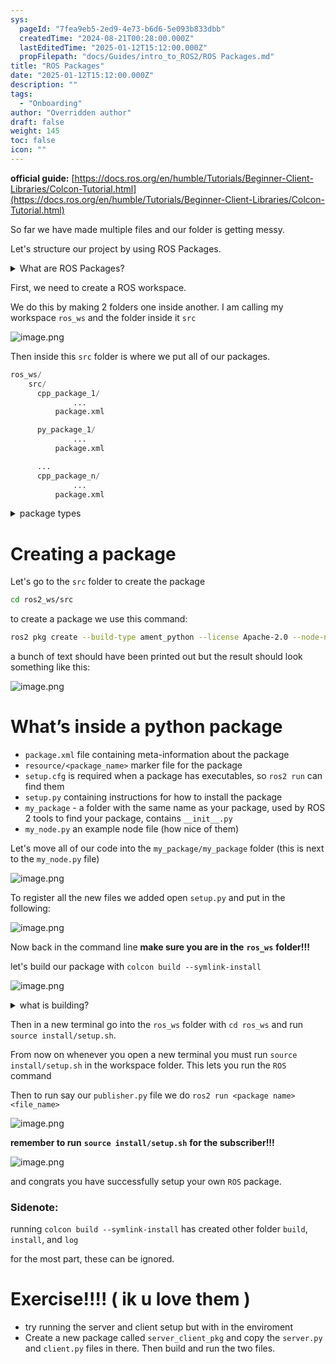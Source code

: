 ```yaml
---
sys:
  pageId: "7fea9eb5-2ed9-4e73-b6d6-5e093b833dbb"
  createdTime: "2024-08-21T00:28:00.000Z"
  lastEditedTime: "2025-01-12T15:12:00.000Z"
  propFilepath: "docs/Guides/intro_to_ROS2/ROS Packages.md"
title: "ROS Packages"
date: "2025-01-12T15:12:00.000Z"
description: ""
tags:
  - "Onboarding"
author: "Overridden author"
draft: false
weight: 145
toc: false
icon: ""
---
```


**official guide:** [https://docs.ros.org/en/humble/Tutorials/Beginner-Client-Libraries/Colcon-Tutorial.html](https://docs.ros.org/en/humble/Tutorials/Beginner-Client-Libraries/Colcon-Tutorial.html)

So far we have made multiple files and our folder is getting messy.

Let's structure our project by using ROS Packages.

<details>

<summary>What are ROS Packages?</summary>

ROS Packages are, as the name implies, packages of code that are highly sharable between ROS developers.

They consist of a folder, `package.xml` file, and source code

```python
      cpp_package_1/
		      ... imagine much code files here ..
          package.xml
```

</details>

First, we need to create a ROS workspace.

We do this by making 2 folders one inside another. I am calling my workspace `ros_ws` and the folder inside it `src`

![image.png](https://prod-files-secure.s3.us-west-2.amazonaws.com/d518164a-d88e-44d1-a4ee-3adb3bd8bce0/70706947-fd18-4537-a67b-e12946812d31/image.png?X-Amz-Algorithm=AWS4-HMAC-SHA256&X-Amz-Content-Sha256=UNSIGNED-PAYLOAD&X-Amz-Credential=ASIAZI2LB466UKGQJKDG%2F20250518%2Fus-west-2%2Fs3%2Faws4_request&X-Amz-Date=20250518T041507Z&X-Amz-Expires=3600&X-Amz-Security-Token=IQoJb3JpZ2luX2VjELH%2F%2F%2F%2F%2F%2F%2F%2F%2F%2FwEaCXVzLXdlc3QtMiJIMEYCIQDYWmqRfcEQk2gzo7lA54y%2FntmHzTADCmt0toD3JqGEsAIhALzxQDhDwZwHE52sa4wQA1%2BMX0HpzFGdZk4swqUrsg7ZKv8DCGoQABoMNjM3NDIzMTgzODA1IgzWMcMM%2Bmp5qJfSLkIq3AOrcU4%2BFi1ngZcTMfkePXyRQJ8sQb7R0r%2Bxtv8fwnHu51MjBkVEIkvIFZzsejWXXn%2BUwvq6tBxsruNkNTwmTrSBDcU3vcdU6c9Z64qsPZl1xxFGwuLf2Jqbnj8v9IiLqJlOfihenI55%2F9k7YFzN8FaZ4%2FFXoC9HRKF3F3YAMs8%2FqSfogE6ku1rOfaCrtUG0joMYaz4ILJvGaUhK96uzXBas1xutnqmASU0edlIhGjFM67UdgZQ0m2oPsjVNeNSHxYZCqwQyKB1VndT7wyrMEm24jB%2FIhegXDJO4O0pwsYQaKH4h4rSBA2ejRMRTeFDVwKKeo5RvEDY9mHSoge4Kqp%2F0ypalHba8uWN5fYmeA%2FlUINuNdwX9vddLfSvKwlJ8C6M2GfElByIQwhsKmrDc4gonU8x3UOwvsecJVOO9as6At1wud7QxNRV8AcLJnHOC58BHP3KZIFsSpW2k07%2FelbceA3qL1u3zoLOWPWSQWhTTTqoQomX179H2dCnhS%2FRl2j0%2BwlWUpExt61grywyFpnQmPddddYJU3TbTEnHZ1FZdiOwGbl2GOuD615q6woFGSZlQEtGSdO4ZyAEa4t%2B4ikCnSLKpRsMV9y7hn3XGOFyutS0vJ1euTQ72DiyT4DDv16TBBjqkAR%2BxdnBvJKVCQzNaXHdhaByvpfobG%2FBPw8zfOlwnzJB7XU7YxGb%2BQPqwoPPdZfH4QK4o5GpSeBcF95Ak8Dl0CM%2B7GOb5w9ygmmvtHYQGd632oBpJoreE0ChcpmY2ksQ7I6QiTdaru3NxSwO659s5OT7DDNFa6sp8IPE8Qrl5F6%2Fh41WRGfuaXwq%2BKjQQZbcDk4uBH2RO0JulGZjMSgAQ2mmJzqdh&X-Amz-Signature=05596ba790baf331f1c0f052bc9cbfefd293f7eb44d3c2b646cc7c271fee71c0&X-Amz-SignedHeaders=host&x-id=GetObject)

Then inside this `src` folder is where we put all of our packages.

```python
ros_ws/
    src/
      cpp_package_1/
		      ...
          package.xml

      py_package_1/
		      ...
          package.xml

      ...
      cpp_package_n/
		      ...
          package.xml

```

<details>

<summary>package types</summary>

packages can be either `C++` or python.

the intern file structure is different for each but for this guide we will stick to creating python packages

</details>

# Creating a package

Let's go to the `src` folder to create the package

```bash
cd ros2_ws/src
```

to create a package we use this command:

```bash
ros2 pkg create --build-type ament_python --license Apache-2.0 --node-name my_node my_package
```

a bunch of text should have been printed out but the result should look something like this:

![image.png](https://prod-files-secure.s3.us-west-2.amazonaws.com/d518164a-d88e-44d1-a4ee-3adb3bd8bce0/e6cf1e3f-8512-4a3e-b131-079f800bf3e8/image.png?X-Amz-Algorithm=AWS4-HMAC-SHA256&X-Amz-Content-Sha256=UNSIGNED-PAYLOAD&X-Amz-Credential=ASIAZI2LB466UKGQJKDG%2F20250518%2Fus-west-2%2Fs3%2Faws4_request&X-Amz-Date=20250518T041507Z&X-Amz-Expires=3600&X-Amz-Security-Token=IQoJb3JpZ2luX2VjELH%2F%2F%2F%2F%2F%2F%2F%2F%2F%2FwEaCXVzLXdlc3QtMiJIMEYCIQDYWmqRfcEQk2gzo7lA54y%2FntmHzTADCmt0toD3JqGEsAIhALzxQDhDwZwHE52sa4wQA1%2BMX0HpzFGdZk4swqUrsg7ZKv8DCGoQABoMNjM3NDIzMTgzODA1IgzWMcMM%2Bmp5qJfSLkIq3AOrcU4%2BFi1ngZcTMfkePXyRQJ8sQb7R0r%2Bxtv8fwnHu51MjBkVEIkvIFZzsejWXXn%2BUwvq6tBxsruNkNTwmTrSBDcU3vcdU6c9Z64qsPZl1xxFGwuLf2Jqbnj8v9IiLqJlOfihenI55%2F9k7YFzN8FaZ4%2FFXoC9HRKF3F3YAMs8%2FqSfogE6ku1rOfaCrtUG0joMYaz4ILJvGaUhK96uzXBas1xutnqmASU0edlIhGjFM67UdgZQ0m2oPsjVNeNSHxYZCqwQyKB1VndT7wyrMEm24jB%2FIhegXDJO4O0pwsYQaKH4h4rSBA2ejRMRTeFDVwKKeo5RvEDY9mHSoge4Kqp%2F0ypalHba8uWN5fYmeA%2FlUINuNdwX9vddLfSvKwlJ8C6M2GfElByIQwhsKmrDc4gonU8x3UOwvsecJVOO9as6At1wud7QxNRV8AcLJnHOC58BHP3KZIFsSpW2k07%2FelbceA3qL1u3zoLOWPWSQWhTTTqoQomX179H2dCnhS%2FRl2j0%2BwlWUpExt61grywyFpnQmPddddYJU3TbTEnHZ1FZdiOwGbl2GOuD615q6woFGSZlQEtGSdO4ZyAEa4t%2B4ikCnSLKpRsMV9y7hn3XGOFyutS0vJ1euTQ72DiyT4DDv16TBBjqkAR%2BxdnBvJKVCQzNaXHdhaByvpfobG%2FBPw8zfOlwnzJB7XU7YxGb%2BQPqwoPPdZfH4QK4o5GpSeBcF95Ak8Dl0CM%2B7GOb5w9ygmmvtHYQGd632oBpJoreE0ChcpmY2ksQ7I6QiTdaru3NxSwO659s5OT7DDNFa6sp8IPE8Qrl5F6%2Fh41WRGfuaXwq%2BKjQQZbcDk4uBH2RO0JulGZjMSgAQ2mmJzqdh&X-Amz-Signature=f747f0eb4391c6775c0b444f9cdc05f71097279d9e87d7d4e21b89bcef026e00&X-Amz-SignedHeaders=host&x-id=GetObject)

# What’s inside a python package

- `package.xml` file containing meta-information about the package
- `resource/<package_name>` marker file for the package
- `setup.cfg` is required when a package has executables, so `ros2 run` can find them
- `setup.py` containing instructions for how to install the package
- `my_package` - a folder with the same name as your package, used by ROS 2 tools to find your package, contains `__init__.py`
- `my_node.py` an example node file (how nice of them)

Let's move all of our code into the `my_package/my_package` folder (this is next to the `my_node.py` file)

![image.png](https://prod-files-secure.s3.us-west-2.amazonaws.com/d518164a-d88e-44d1-a4ee-3adb3bd8bce0/9ce58f11-0da9-4d3e-b86d-506a9685d378/image.png?X-Amz-Algorithm=AWS4-HMAC-SHA256&X-Amz-Content-Sha256=UNSIGNED-PAYLOAD&X-Amz-Credential=ASIAZI2LB466UKGQJKDG%2F20250518%2Fus-west-2%2Fs3%2Faws4_request&X-Amz-Date=20250518T041507Z&X-Amz-Expires=3600&X-Amz-Security-Token=IQoJb3JpZ2luX2VjELH%2F%2F%2F%2F%2F%2F%2F%2F%2F%2FwEaCXVzLXdlc3QtMiJIMEYCIQDYWmqRfcEQk2gzo7lA54y%2FntmHzTADCmt0toD3JqGEsAIhALzxQDhDwZwHE52sa4wQA1%2BMX0HpzFGdZk4swqUrsg7ZKv8DCGoQABoMNjM3NDIzMTgzODA1IgzWMcMM%2Bmp5qJfSLkIq3AOrcU4%2BFi1ngZcTMfkePXyRQJ8sQb7R0r%2Bxtv8fwnHu51MjBkVEIkvIFZzsejWXXn%2BUwvq6tBxsruNkNTwmTrSBDcU3vcdU6c9Z64qsPZl1xxFGwuLf2Jqbnj8v9IiLqJlOfihenI55%2F9k7YFzN8FaZ4%2FFXoC9HRKF3F3YAMs8%2FqSfogE6ku1rOfaCrtUG0joMYaz4ILJvGaUhK96uzXBas1xutnqmASU0edlIhGjFM67UdgZQ0m2oPsjVNeNSHxYZCqwQyKB1VndT7wyrMEm24jB%2FIhegXDJO4O0pwsYQaKH4h4rSBA2ejRMRTeFDVwKKeo5RvEDY9mHSoge4Kqp%2F0ypalHba8uWN5fYmeA%2FlUINuNdwX9vddLfSvKwlJ8C6M2GfElByIQwhsKmrDc4gonU8x3UOwvsecJVOO9as6At1wud7QxNRV8AcLJnHOC58BHP3KZIFsSpW2k07%2FelbceA3qL1u3zoLOWPWSQWhTTTqoQomX179H2dCnhS%2FRl2j0%2BwlWUpExt61grywyFpnQmPddddYJU3TbTEnHZ1FZdiOwGbl2GOuD615q6woFGSZlQEtGSdO4ZyAEa4t%2B4ikCnSLKpRsMV9y7hn3XGOFyutS0vJ1euTQ72DiyT4DDv16TBBjqkAR%2BxdnBvJKVCQzNaXHdhaByvpfobG%2FBPw8zfOlwnzJB7XU7YxGb%2BQPqwoPPdZfH4QK4o5GpSeBcF95Ak8Dl0CM%2B7GOb5w9ygmmvtHYQGd632oBpJoreE0ChcpmY2ksQ7I6QiTdaru3NxSwO659s5OT7DDNFa6sp8IPE8Qrl5F6%2Fh41WRGfuaXwq%2BKjQQZbcDk4uBH2RO0JulGZjMSgAQ2mmJzqdh&X-Amz-Signature=499accf6edc648a1dee045897c98e12f281d1e84c46846bcbd6f6e7e144d609f&X-Amz-SignedHeaders=host&x-id=GetObject)

To register all the new files we added open `setup.py` and put in the following:

![image.png](https://prod-files-secure.s3.us-west-2.amazonaws.com/d518164a-d88e-44d1-a4ee-3adb3bd8bce0/1cd7c262-4cae-4496-9d75-c178537d24a2/image.png?X-Amz-Algorithm=AWS4-HMAC-SHA256&X-Amz-Content-Sha256=UNSIGNED-PAYLOAD&X-Amz-Credential=ASIAZI2LB466UKGQJKDG%2F20250518%2Fus-west-2%2Fs3%2Faws4_request&X-Amz-Date=20250518T041507Z&X-Amz-Expires=3600&X-Amz-Security-Token=IQoJb3JpZ2luX2VjELH%2F%2F%2F%2F%2F%2F%2F%2F%2F%2FwEaCXVzLXdlc3QtMiJIMEYCIQDYWmqRfcEQk2gzo7lA54y%2FntmHzTADCmt0toD3JqGEsAIhALzxQDhDwZwHE52sa4wQA1%2BMX0HpzFGdZk4swqUrsg7ZKv8DCGoQABoMNjM3NDIzMTgzODA1IgzWMcMM%2Bmp5qJfSLkIq3AOrcU4%2BFi1ngZcTMfkePXyRQJ8sQb7R0r%2Bxtv8fwnHu51MjBkVEIkvIFZzsejWXXn%2BUwvq6tBxsruNkNTwmTrSBDcU3vcdU6c9Z64qsPZl1xxFGwuLf2Jqbnj8v9IiLqJlOfihenI55%2F9k7YFzN8FaZ4%2FFXoC9HRKF3F3YAMs8%2FqSfogE6ku1rOfaCrtUG0joMYaz4ILJvGaUhK96uzXBas1xutnqmASU0edlIhGjFM67UdgZQ0m2oPsjVNeNSHxYZCqwQyKB1VndT7wyrMEm24jB%2FIhegXDJO4O0pwsYQaKH4h4rSBA2ejRMRTeFDVwKKeo5RvEDY9mHSoge4Kqp%2F0ypalHba8uWN5fYmeA%2FlUINuNdwX9vddLfSvKwlJ8C6M2GfElByIQwhsKmrDc4gonU8x3UOwvsecJVOO9as6At1wud7QxNRV8AcLJnHOC58BHP3KZIFsSpW2k07%2FelbceA3qL1u3zoLOWPWSQWhTTTqoQomX179H2dCnhS%2FRl2j0%2BwlWUpExt61grywyFpnQmPddddYJU3TbTEnHZ1FZdiOwGbl2GOuD615q6woFGSZlQEtGSdO4ZyAEa4t%2B4ikCnSLKpRsMV9y7hn3XGOFyutS0vJ1euTQ72DiyT4DDv16TBBjqkAR%2BxdnBvJKVCQzNaXHdhaByvpfobG%2FBPw8zfOlwnzJB7XU7YxGb%2BQPqwoPPdZfH4QK4o5GpSeBcF95Ak8Dl0CM%2B7GOb5w9ygmmvtHYQGd632oBpJoreE0ChcpmY2ksQ7I6QiTdaru3NxSwO659s5OT7DDNFa6sp8IPE8Qrl5F6%2Fh41WRGfuaXwq%2BKjQQZbcDk4uBH2RO0JulGZjMSgAQ2mmJzqdh&X-Amz-Signature=43703185b6a2d448d8a05b9279ef049bbcc8fd89ed37958d80ff8c346c0642f3&X-Amz-SignedHeaders=host&x-id=GetObject)

Now back in the command line **make sure you are in the** **`ros_ws`** **folder!!!**

let's build our package with `colcon build --symlink-install`

![image.png](https://prod-files-secure.s3.us-west-2.amazonaws.com/d518164a-d88e-44d1-a4ee-3adb3bd8bce0/2f2a0d27-b173-48fd-b189-5f5c0ce65619/image.png?X-Amz-Algorithm=AWS4-HMAC-SHA256&X-Amz-Content-Sha256=UNSIGNED-PAYLOAD&X-Amz-Credential=ASIAZI2LB466UKGQJKDG%2F20250518%2Fus-west-2%2Fs3%2Faws4_request&X-Amz-Date=20250518T041507Z&X-Amz-Expires=3600&X-Amz-Security-Token=IQoJb3JpZ2luX2VjELH%2F%2F%2F%2F%2F%2F%2F%2F%2F%2FwEaCXVzLXdlc3QtMiJIMEYCIQDYWmqRfcEQk2gzo7lA54y%2FntmHzTADCmt0toD3JqGEsAIhALzxQDhDwZwHE52sa4wQA1%2BMX0HpzFGdZk4swqUrsg7ZKv8DCGoQABoMNjM3NDIzMTgzODA1IgzWMcMM%2Bmp5qJfSLkIq3AOrcU4%2BFi1ngZcTMfkePXyRQJ8sQb7R0r%2Bxtv8fwnHu51MjBkVEIkvIFZzsejWXXn%2BUwvq6tBxsruNkNTwmTrSBDcU3vcdU6c9Z64qsPZl1xxFGwuLf2Jqbnj8v9IiLqJlOfihenI55%2F9k7YFzN8FaZ4%2FFXoC9HRKF3F3YAMs8%2FqSfogE6ku1rOfaCrtUG0joMYaz4ILJvGaUhK96uzXBas1xutnqmASU0edlIhGjFM67UdgZQ0m2oPsjVNeNSHxYZCqwQyKB1VndT7wyrMEm24jB%2FIhegXDJO4O0pwsYQaKH4h4rSBA2ejRMRTeFDVwKKeo5RvEDY9mHSoge4Kqp%2F0ypalHba8uWN5fYmeA%2FlUINuNdwX9vddLfSvKwlJ8C6M2GfElByIQwhsKmrDc4gonU8x3UOwvsecJVOO9as6At1wud7QxNRV8AcLJnHOC58BHP3KZIFsSpW2k07%2FelbceA3qL1u3zoLOWPWSQWhTTTqoQomX179H2dCnhS%2FRl2j0%2BwlWUpExt61grywyFpnQmPddddYJU3TbTEnHZ1FZdiOwGbl2GOuD615q6woFGSZlQEtGSdO4ZyAEa4t%2B4ikCnSLKpRsMV9y7hn3XGOFyutS0vJ1euTQ72DiyT4DDv16TBBjqkAR%2BxdnBvJKVCQzNaXHdhaByvpfobG%2FBPw8zfOlwnzJB7XU7YxGb%2BQPqwoPPdZfH4QK4o5GpSeBcF95Ak8Dl0CM%2B7GOb5w9ygmmvtHYQGd632oBpJoreE0ChcpmY2ksQ7I6QiTdaru3NxSwO659s5OT7DDNFa6sp8IPE8Qrl5F6%2Fh41WRGfuaXwq%2BKjQQZbcDk4uBH2RO0JulGZjMSgAQ2mmJzqdh&X-Amz-Signature=2f544908e01b03bfcd304d4322f16568c9ddad6f4ae6062917139be079c671d4&X-Amz-SignedHeaders=host&x-id=GetObject)

<details>

<summary>what is building?</summary>

if you are a CS major at Rose-Hulman you will learn the answer to this in CSSE132

but TLDR; is it combines all the code files into one program that can be run easily 

</details>

Then in a new terminal go into the `ros_ws` folder with `cd ros_ws` and run `source install/setup.sh`. 

From now on whenever you open a new terminal you must run `source install/setup.sh` in the workspace folder. This lets you run the `ROS` command

Then to run say our `publisher.py` file we do `ros2 run <package name> <file_name>`

![image.png](https://prod-files-secure.s3.us-west-2.amazonaws.com/d518164a-d88e-44d1-a4ee-3adb3bd8bce0/4f4b1219-3a44-4632-aa0a-ce3471699f59/image.png?X-Amz-Algorithm=AWS4-HMAC-SHA256&X-Amz-Content-Sha256=UNSIGNED-PAYLOAD&X-Amz-Credential=ASIAZI2LB466UKGQJKDG%2F20250518%2Fus-west-2%2Fs3%2Faws4_request&X-Amz-Date=20250518T041508Z&X-Amz-Expires=3600&X-Amz-Security-Token=IQoJb3JpZ2luX2VjELH%2F%2F%2F%2F%2F%2F%2F%2F%2F%2FwEaCXVzLXdlc3QtMiJIMEYCIQDYWmqRfcEQk2gzo7lA54y%2FntmHzTADCmt0toD3JqGEsAIhALzxQDhDwZwHE52sa4wQA1%2BMX0HpzFGdZk4swqUrsg7ZKv8DCGoQABoMNjM3NDIzMTgzODA1IgzWMcMM%2Bmp5qJfSLkIq3AOrcU4%2BFi1ngZcTMfkePXyRQJ8sQb7R0r%2Bxtv8fwnHu51MjBkVEIkvIFZzsejWXXn%2BUwvq6tBxsruNkNTwmTrSBDcU3vcdU6c9Z64qsPZl1xxFGwuLf2Jqbnj8v9IiLqJlOfihenI55%2F9k7YFzN8FaZ4%2FFXoC9HRKF3F3YAMs8%2FqSfogE6ku1rOfaCrtUG0joMYaz4ILJvGaUhK96uzXBas1xutnqmASU0edlIhGjFM67UdgZQ0m2oPsjVNeNSHxYZCqwQyKB1VndT7wyrMEm24jB%2FIhegXDJO4O0pwsYQaKH4h4rSBA2ejRMRTeFDVwKKeo5RvEDY9mHSoge4Kqp%2F0ypalHba8uWN5fYmeA%2FlUINuNdwX9vddLfSvKwlJ8C6M2GfElByIQwhsKmrDc4gonU8x3UOwvsecJVOO9as6At1wud7QxNRV8AcLJnHOC58BHP3KZIFsSpW2k07%2FelbceA3qL1u3zoLOWPWSQWhTTTqoQomX179H2dCnhS%2FRl2j0%2BwlWUpExt61grywyFpnQmPddddYJU3TbTEnHZ1FZdiOwGbl2GOuD615q6woFGSZlQEtGSdO4ZyAEa4t%2B4ikCnSLKpRsMV9y7hn3XGOFyutS0vJ1euTQ72DiyT4DDv16TBBjqkAR%2BxdnBvJKVCQzNaXHdhaByvpfobG%2FBPw8zfOlwnzJB7XU7YxGb%2BQPqwoPPdZfH4QK4o5GpSeBcF95Ak8Dl0CM%2B7GOb5w9ygmmvtHYQGd632oBpJoreE0ChcpmY2ksQ7I6QiTdaru3NxSwO659s5OT7DDNFa6sp8IPE8Qrl5F6%2Fh41WRGfuaXwq%2BKjQQZbcDk4uBH2RO0JulGZjMSgAQ2mmJzqdh&X-Amz-Signature=94a6b5e89ac13788397f0ad87fe5cd18363a6fb6564489296959363d10a3036d&X-Amz-SignedHeaders=host&x-id=GetObject)

**remember to run** **`source install/setup.sh`** **for the subscriber!!!**

![image.png](https://prod-files-secure.s3.us-west-2.amazonaws.com/d518164a-d88e-44d1-a4ee-3adb3bd8bce0/02121119-dad4-49ec-8356-c956108b4243/image.png?X-Amz-Algorithm=AWS4-HMAC-SHA256&X-Amz-Content-Sha256=UNSIGNED-PAYLOAD&X-Amz-Credential=ASIAZI2LB466UKGQJKDG%2F20250518%2Fus-west-2%2Fs3%2Faws4_request&X-Amz-Date=20250518T041508Z&X-Amz-Expires=3600&X-Amz-Security-Token=IQoJb3JpZ2luX2VjELH%2F%2F%2F%2F%2F%2F%2F%2F%2F%2FwEaCXVzLXdlc3QtMiJIMEYCIQDYWmqRfcEQk2gzo7lA54y%2FntmHzTADCmt0toD3JqGEsAIhALzxQDhDwZwHE52sa4wQA1%2BMX0HpzFGdZk4swqUrsg7ZKv8DCGoQABoMNjM3NDIzMTgzODA1IgzWMcMM%2Bmp5qJfSLkIq3AOrcU4%2BFi1ngZcTMfkePXyRQJ8sQb7R0r%2Bxtv8fwnHu51MjBkVEIkvIFZzsejWXXn%2BUwvq6tBxsruNkNTwmTrSBDcU3vcdU6c9Z64qsPZl1xxFGwuLf2Jqbnj8v9IiLqJlOfihenI55%2F9k7YFzN8FaZ4%2FFXoC9HRKF3F3YAMs8%2FqSfogE6ku1rOfaCrtUG0joMYaz4ILJvGaUhK96uzXBas1xutnqmASU0edlIhGjFM67UdgZQ0m2oPsjVNeNSHxYZCqwQyKB1VndT7wyrMEm24jB%2FIhegXDJO4O0pwsYQaKH4h4rSBA2ejRMRTeFDVwKKeo5RvEDY9mHSoge4Kqp%2F0ypalHba8uWN5fYmeA%2FlUINuNdwX9vddLfSvKwlJ8C6M2GfElByIQwhsKmrDc4gonU8x3UOwvsecJVOO9as6At1wud7QxNRV8AcLJnHOC58BHP3KZIFsSpW2k07%2FelbceA3qL1u3zoLOWPWSQWhTTTqoQomX179H2dCnhS%2FRl2j0%2BwlWUpExt61grywyFpnQmPddddYJU3TbTEnHZ1FZdiOwGbl2GOuD615q6woFGSZlQEtGSdO4ZyAEa4t%2B4ikCnSLKpRsMV9y7hn3XGOFyutS0vJ1euTQ72DiyT4DDv16TBBjqkAR%2BxdnBvJKVCQzNaXHdhaByvpfobG%2FBPw8zfOlwnzJB7XU7YxGb%2BQPqwoPPdZfH4QK4o5GpSeBcF95Ak8Dl0CM%2B7GOb5w9ygmmvtHYQGd632oBpJoreE0ChcpmY2ksQ7I6QiTdaru3NxSwO659s5OT7DDNFa6sp8IPE8Qrl5F6%2Fh41WRGfuaXwq%2BKjQQZbcDk4uBH2RO0JulGZjMSgAQ2mmJzqdh&X-Amz-Signature=912d54076db6a662bdd2721d553d3da96684e977f0748270f3cdfae4066f63a3&X-Amz-SignedHeaders=host&x-id=GetObject)

and congrats you have successfully setup your own `ROS` package.

### Sidenote:

running `colcon build --symlink-install` has created other folder `build`, `install`, and `log`

for the most part, these can be ignored.

# Exercise!!!! ( ik u love them )

- try running the server and client setup but with in the enviroment
- Create a new package called `server_client_pkg` and copy the `server.py` and `client.py` files in there. Then build and run the two files.
